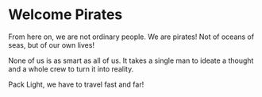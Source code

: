# Welcome Pirates

From here on, we are not ordinary people. We are pirates! Not of oceans of seas, but of our own lives!

None of us is as smart as all of us.
It takes a single man to ideate a thought and a whole crew to turn it into reality.

Pack Light, we have to travel fast and far!
